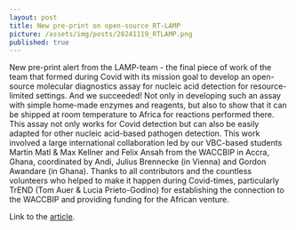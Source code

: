 ```yaml
---
layout: post
title: New pre-print on open-source RT-LAMP
picture: /assets/img/posts/20241119_RTLAMP.png
published: true
---
```

New pre-print alert from the LAMP-team - the final piece of work of the team that formed during Covid with its mission goal to develop an open-source molecular diagnostics assay for nucleic acid detection for resource-limited settings.
And we succeeded! Not only in developing such an assay with simple home-made enzymes and reagents, but also to show that it can be shipped at room temperature to Africa for reactions performed there. This assay not only works for Covid detection but can also be easily adapted for other nucleic acid-based pathogen detection.
This work involved a large international collaboration led by our VBC-based students Martin Matl & Max Kellner and Felix Ansah from the WACCBIP in Accra, Ghana, coordinated by Andi, Julius Brennecke (in Vienna) and Gordon Awandare (in Ghana). 
Thanks to all contributors and the countless volunteers who helped to make it happen during Covid-times, particularly TrEND (Tom Auer & Lucia Prieto-Godino) for establishing the connection to the WACCBIP and providing funding for the African venture. 

Link to the [article](https://www.medrxiv.org/content/10.1101/2024.11.19.24317525v1). 
